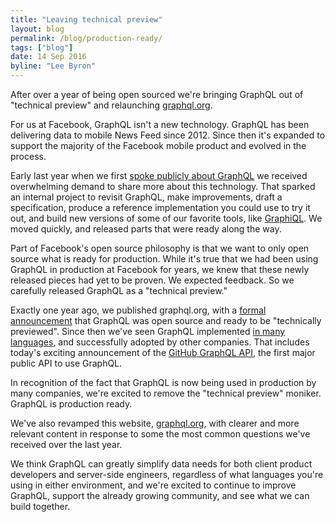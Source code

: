 ```yaml
---
title: "Leaving technical preview"
layout: blog
permalink: /blog/production-ready/
tags: ["blog"]
date: 14 Sep 2016
byline: "Lee Byron"
---
```


After over a year of being open sourced we're bringing GraphQL out of "technical preview" and relaunching [graphql.org](http://graphql.org/).

For us at Facebook, GraphQL isn't a new technology. GraphQL has been delivering data to mobile News Feed since 2012. Since then it's expanded to support the majority of the Facebook mobile product and evolved in the process.

Early last year when we first [spoke publicly about GraphQL](https://www.youtube.com/watch?v=9sc8Pyc51uU) we received overwhelming demand to share more about this technology. That sparked an internal project to revisit GraphQL, make improvements, draft a specification, produce a reference implementation you could use to try it out, and build new versions of some of our favorite tools, like [GraphiQL](https://github.com/graphql/graphiql). We moved quickly, and released parts that were ready along the way.

Part of Facebook's open source philosophy is that we want to only open source what is ready for production. While it's true that we had been using GraphQL in production at Facebook for years, we knew that these newly released pieces had yet to be proven. We expected feedback. So we carefully released GraphQL as a "technical preview."

Exactly one year ago, we published graphql.org, with a [formal announcement](/blog/graphql-a-query-language/) that GraphQL was open source and ready to be "technically previewed". Since then we've seen GraphQL implemented [in many languages](/code/), and successfully adopted by other companies. That includes today's exciting announcement of the [GitHub GraphQL API](http://githubengineering.com/the-github-graphql-api/), the first major public API to use GraphQL.

In recognition of the fact that GraphQL is now being used in production by many companies, we're excited to remove the "technical preview" moniker. GraphQL is production ready.

We've also revamped this website, [graphql.org](http://graphql.org/), with clearer and more relevant content in response to some the most common questions we've received over the last year.

We think GraphQL can greatly simplify data needs for both client product developers and server-side engineers, regardless of what languages you're using in either environment, and we're excited to continue to improve GraphQL, support the already growing community, and see what we can build together.
